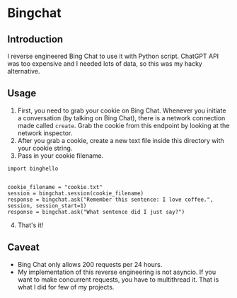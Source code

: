# Bingchat


## Introduction
I reverse engineered Bing Chat to use it with Python script. ChatGPT API was too expensive and I needed lots of data, so this was my hacky alternative.

## Usage
1. First, you need to grab your cookie on Bing Chat. Whenever you initiate a conversation (by talking on Bing Chat), there is a network connection made called `create`. Grab the cookie from this endpoint by looking at the network inspector.
2. After you grab a cookie, create a new text file inside this directory with your cookie string.
3. Pass in your cookie filename.
```
import binghello


cookie_filename = "cookie.txt"
session = bingchat.session(cookie_filename)
response = bingchat.ask("Remember this sentence: I love coffee.", session, session_start=1)
response = bingchat.ask("What sentence did I just say?")
```
4. That's it!

## Caveat
- Bing Chat only allows 200 requests per 24 hours.
- My implementation of this reverse engineering is not asyncio. If you want to make concurrent requests, you have to multithread it. That is what I did for few of my projects.
